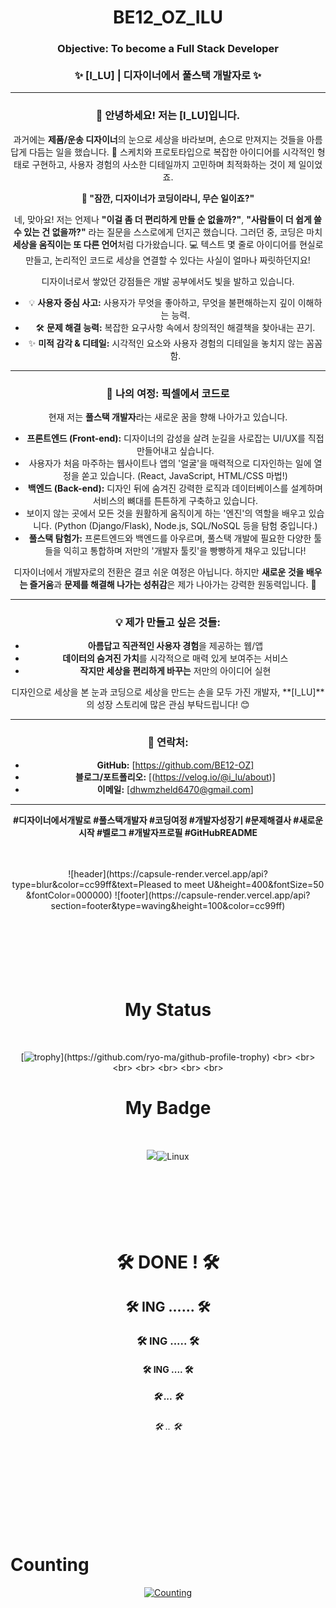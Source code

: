 <div align="center">
  
<h1 align="center"> BE12_OZ_ILU</h1>
<h3 align="center"> Objective: To become a Full Stack Developer
<br>
<br>
✨ [I_LU] | 디자이너에서 풀스택 개발자로 ✨

---

### 👋 **안녕하세요! 저는 [I_LU]입니다.**

과거에는 **제품/운송 디자이너**의 눈으로 세상을 바라보며, 손으로 만져지는 것들을 아름답게 다듬는 일을 했습니다. 
🎨 스케치와 프로토타입으로 복잡한 아이디어를 시각적인 형태로 구현하고, 사용자 경험의 사소한 디테일까지 고민하며 최적화하는 것이 제 일이었죠.

**🤔 "잠깐, 디자이너가 코딩이라니, 무슨 일이죠?"**

네, 맞아요! 저는 언제나 **"이걸 좀 더 편리하게 만들 순 없을까?"**, **"사람들이 더 쉽게 쓸 수 있는 건 없을까?"** 라는 질문을 스스로에게 던지곤 했습니다. 
그러던 중, 코딩은 마치 **세상을 움직이는 또 다른 언어**처럼 다가왔습니다. 
💻 텍스트 몇 줄로 아이디어를 현실로 만들고, 논리적인 코드로 세상을 연결할 수 있다는 사실이 얼마나 짜릿하던지요!

디자이너로서 쌓았던 강점들은 개발 공부에서도 빛을 발하고 있습니다.

*   💡 **사용자 중심 사고:** 사용자가 무엇을 좋아하고, 무엇을 불편해하는지 깊이 이해하는 능력.
*   🛠️ **문제 해결 능력:** 복잡한 요구사항 속에서 창의적인 해결책을 찾아내는 끈기.
*   ✨ **미적 감각 & 디테일:** 시각적인 요소와 사용자 경험의 디테일을 놓치지 않는 꼼꼼함.

---

### 🚀 **나의 여정: 픽셀에서 코드로**

현재 저는 **풀스택 개발자**라는 새로운 꿈을 향해 나아가고 있습니다.

*   **프론트엔드 (Front-end):** 디자이너의 감성을 살려 눈길을 사로잡는 UI/UX를 직접 만들어내고 싶습니다.
*   사용자가 처음 마주하는 웹사이트나 앱의 '얼굴'을 매력적으로 디자인하는 일에 열정을 쏟고 있습니다. (React, JavaScript, HTML/CSS 마법!)
*   **백엔드 (Back-end):** 디자인 뒤에 숨겨진 강력한 로직과 데이터베이스를 설계하며 서비스의 뼈대를 튼튼하게 구축하고 있습니다.
*   보이지 않는 곳에서 모든 것을 원활하게 움직이게 하는 '엔진'의 역할을 배우고 있습니다. (Python (Django/Flask), Node.js, SQL/NoSQL 등을 탐험 중입니다.)
*   **풀스택 탐험가:** 프론트엔드와 백엔드를 아우르며, 풀스택 개발에 필요한 다양한 툴들을 익히고 통합하며 저만의 '개발자 툴킷'을 빵빵하게 채우고 있답니다!

디자이너에서 개발자로의 전환은 결코 쉬운 여정은 아닙니다. 하지만 **새로운 것을 배우는 즐거움**과 **문제를 해결해 나가는 성취감**은 제가 나아가는 강력한 원동력입니다. 💪

---

### 💡 **제가 만들고 싶은 것들:**

*   **아름답고 직관적인 사용자 경험**을 제공하는 웹/앱
*   **데이터의 숨겨진 가치**를 시각적으로 매력 있게 보여주는 서비스
*   **작지만 세상을 편리하게 바꾸는** 저만의 아이디어 실현

디자인으로 세상을 본 눈과 코딩으로 세상을 만드는 손을 모두 가진 개발자, **[I_LU]**의 성장 스토리에 많은 관심 부탁드립니다! 😊

---

### 🔗 **연락처:**

*   **GitHub:** [https://github.com/BE12-OZ]
*   **블로그/포트폴리오:** [(https://velog.io/@i_lu/about)]
*   **이메일:** [dhwmzheld6470@gmail.com]

---

**#디자이너에서개발로 #풀스택개발자 #코딩여정 #개발자성장기 #문제해결사 #새로운시작 #벨로그 #개발자프로필 #GitHubREADME**

<br>
<br>
![header](https://capsule-render.vercel.app/api?type=blur&color=cc99ff&text=Pleased&nbsp;to&nbsp;meet&nbsp;U&height=400&fontSize=50&fontColor=000000)
![footer](https://capsule-render.vercel.app/api?section=footer&type=waving&height=100&color=cc99ff)
<br>
<br>
<br>
<br>
<br>
<br>
<br>

<h1 align="center"> My Status </h1>
<br>

[![trophy](https://github-profile-trophy.vercel.app/?username=BE12-OZ&theme=margin-w=15&row=2&column=8")](https://github.com/ryo-ma/github-profile-trophy)
<br>
<br>
<br>
<br>
<br>
<br>
<br>

<h1 align="center"> My Badge </h1>
<br>

<img src="https://img.shields.io/badge/Python-3766AB?style=flat-square&logo=Python&logoColor=white"/>![Linux](https://img.shields.io/badge/Linux-FCC624?style=for-the-badge&logo=linux&logoColor=black)
<br>
<br>
<br>
<br>
<br>
<br>
<br>

<h1 align="center"> 🛠 DONE ! 🛠 </h1>


<h2 align="center"> 🛠 ING ...... 🛠 </h2>


<h3 align="center"> 🛠 ING ..... 🛠 </h3>


<h4 align="center"> 🛠 ING .... 🛠 </h4>
<h5 align="center"> 🛠 ... 🛠 </h5>
<h6 align="center"> 🛠 .. 🛠 </h6>
<br>
<br>
<br>
<br>
<br>
<br>
<br>

<h1 align="Left"> Counting </h1>


[![Counting](https://myhits.vercel.app/api/hit/https%3A%2F%2Fgithub.com%2FBE12-OZ?color=blue&label=Counting&size=large)](https://myhits.vercel.app)

</div>
